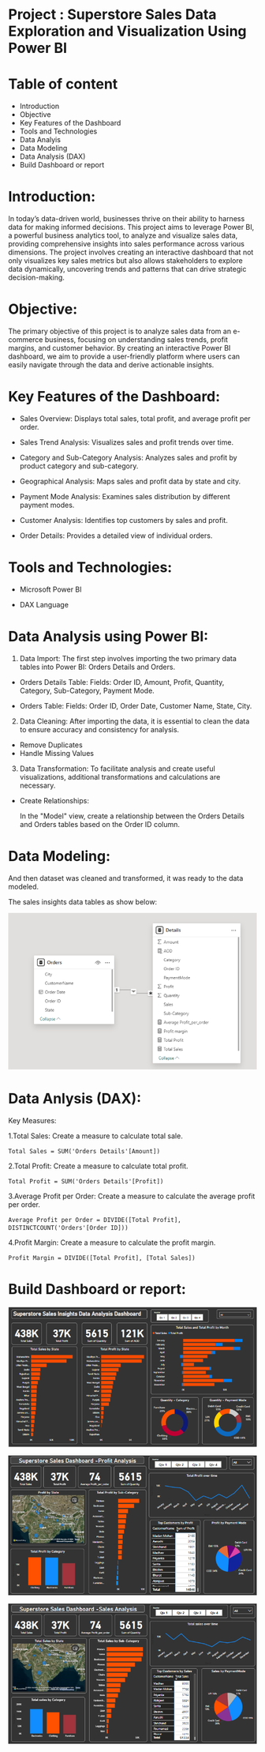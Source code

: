# Project : Superstore Sales Data Exploration and Visualization Using Power BI

# Table of content 
- Introduction
- Objective
- Key Features of the Dashboard
- Tools and Technologies 
- Data Analyis
- Data Modeling
- Data Analysis (DAX)
- Build Dashboard or report

# Introduction:
In today’s data-driven world, businesses thrive on their ability to harness data for making informed decisions. This project aims to leverage Power BI, a powerful business analytics tool, to analyze and visualize sales data, providing comprehensive insights into sales performance across various dimensions. The project involves creating an interactive dashboard that not only visualizes key sales metrics but also allows stakeholders to explore data dynamically, uncovering trends and patterns that can drive strategic decision-making.

# Objective:
The primary objective of this project is to analyze sales data from an e-commerce business, focusing on understanding sales trends, profit margins, and customer behavior. By creating an interactive Power BI dashboard, we aim to provide a user-friendly platform where users can easily navigate through the data and derive actionable insights.

# Key Features of the Dashboard:
- Sales Overview: Displays total sales, total profit, and average profit per order.
* Sales Trend Analysis: Visualizes sales and profit trends over time.
+ Category and Sub-Category Analysis: Analyzes sales and profit by product category and sub-category.
- Geographical Analysis: Maps sales and profit data by state and city.
* Payment Mode Analysis: Examines sales distribution by different payment modes.
+ Customer Analysis: Identifies top customers by sales and profit.
- Order Details: Provides a detailed view of individual orders.

#  Tools and Technologies:
- Microsoft Power BI
+ DAX Language

# Data Analysis using Power BI:

1. Data Import:
  The first step involves importing the two primary data tables into Power BI: Orders Details and Orders.<br>

- Orders Details Table:
  Fields: Order ID, Amount, Profit, Quantity, Category, Sub-Category, Payment Mode.<br>

- Orders Table:
  Fields: Order ID, Order Date, Customer Name, State, City.

2. Data Cleaning:
  After importing the data, it is essential to clean the data to ensure accuracy and consistency for analysis.

- Remove Duplicates
- Handle Missing Values

3. Data Transformation:
  To facilitate analysis and create useful visualizations, additional transformations and calculations are necessary.

- Create Relationships:

  In the "Model" view, create a relationship between the Orders Details and Orders tables based on the Order ID column.

# Data Modeling:

And then dataset was cleaned and transformed, it was ready to the data modeled.

The sales insights data tables as show below:

![Data model](https://github.com/prajaktakadu11/Superstore_Sales_Data_Exploration_and_Visualization_Using_Power_BI/blob/main/output/Data%20Model.PNG?raw=true)

# Data Anlysis (DAX):

Key Measures:

1.Total Sales: Create a measure to calculate total sale.
```
Total Sales = SUM('Orders Details'[Amount])
```
2.Total Profit: Create a measure to calculate total profit.
```
Total Profit = SUM('Orders Details'[Profit])
```
3.Average Profit per Order: Create a measure to calculate the average profit per order.
```
Average Profit per Order = DIVIDE([Total Profit], DISTINCTCOUNT('Orders'[Order ID]))
```
4.Profit Margin: Create a measure to calculate the profit margin.
```
Profit Margin = DIVIDE([Total Profit], [Total Sales])
```

# Build Dashboard or report:

![Main dashboard](https://github.com/prajaktakadu11/Superstore_Sales_Data_Exploration_and_Visualization_Using_Power_BI/blob/main/output/1.PNG?raw=true)

![Sales dashboard](https://github.com/prajaktakadu11/Superstore_Sales_Data_Exploration_and_Visualization_Using_Power_BI/blob/main/output/2.PNG?raw=true)

![Profit dashboard](https://github.com/prajaktakadu11/Superstore_Sales_Data_Exploration_and_Visualization_Using_Power_BI/blob/main/output/3.PNG?raw=true)

